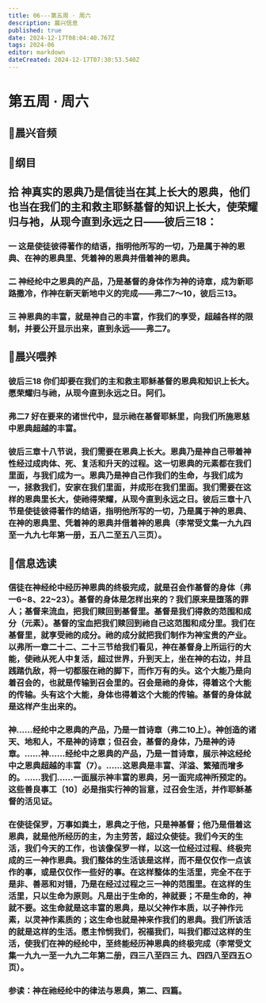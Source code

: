 ```yaml
---
title: 06---第五周 · 周六
description: 晨兴信息
published: true
date: 2024-12-17T08:04:40.767Z
tags: 2024-06
editor: markdown
dateCreated: 2024-12-17T07:30:53.540Z
---
```


# 第五周 · 周六

## 🎵晨兴音频


## 📖纲目

## 拾    神真实的恩典乃是信徒当在其上长大的恩典，他们也当在我们的主和救主耶稣基督的知识上长大，使荣耀归与衪，从现今直到永远之日——彼后三18：

### 一    这是使徒彼得著作的结语，指明他所写的一切，乃是属于神的恩典、在神的恩典里、凭着神的恩典并借着神的恩典。

### 二    神经纶中之恩典的产品，乃是基督的身体作为神的诗章，成为新耶路撒冷，作神在新天新地中义的完成——弗二7～10，彼后三13。

### 三    神恩典的丰富，就是神自己的丰富，作我们的享受，超越各样的限制，并要公开显示出来，直到永远——弗二7。

## 📖晨兴喂养

### 彼后三18    你们却要在我们的主和救主耶稣基督的恩典和知识上长大。愿荣耀归与祂，从现今直到永远之日。阿们。

### 弗二7    好在要来的诸世代中，显示祂在基督耶稣里，向我们所施恩慈中恩典超越的丰富。

### 彼后三章十八节说，我们需要在恩典上长大。恩典乃是神自己带着神性经过成肉体、死、复活和升天的过程。这一切恩典的元素都在我们里面，与我们成为一。恩典乃是神自己作我们的生命，与我们成为一，拯救我们，安家在我们里面，并成形在我们里面。我们需要在这样的恩典里长大，使祂得荣耀，从现今直到永远之日。彼后三章十八节是使徒彼得著作的结语，指明他所写的一切，乃是属于神的恩典、在神的恩典里、凭着神的恩典并借着神的恩典（李常受文集一九九四至一九九七年第一册，五八二至五八三页）。

## 📖信息选读

### 信徒在神经纶中经历神恩典的终极完成，就是召会作基督的身体（弗一6~8、22~23）。基督的身体是怎样出来的？我们原来是堕落的罪人；基督来流血，把我们赎回到基督里。基督是我们得救的范围和成分（元素）。基督的宝血把我们赎回到祂自己这范围和成分里。我们在基督里，就享受祂的成分。祂的成分就把我们制作为神宝贵的产业。以弗所一章二十二、二十三节给我们看见，神在基督身上所运行的大能，使祂从死人中复活，超过世界，升到天上，坐在神的右边，并且践踏仇敌，将一切都服在祂的脚下，而作万有的头。这个大能乃是向着召会的，也就是传输到召会里的。召会是祂的身体，得着这个大能的传输。头有这个大能，身体也得着这个大能的传输。基督的身体就是这样产生出来的。

### 神……经纶中之恩典的产品，乃是一首诗章（弗二10上）。神创造的诸天、地和人，不是神的诗章；但召会，基督的身体，乃是神的诗章。……神……经纶中之恩典的产品，乃是一首诗章，展示神这经纶中之恩典超越的丰富（7）。……这恩典是丰富、洋溢、繁殖而增多的。……我们……一面展示神丰富的恩典，另一面完成神所预定的。这些善良事工〔10〕必是指实行神的旨意，过召会生活，并作耶稣基督的活见证。

### 在使徒保罗，万事如粪土，恩典之于他，只是神基督；他乃是借着这恩典，就是他所经历的主，为主劳苦，超过众使徒。我们今天的生活，我们今天的工作，也该像保罗一样，以这一位经过过程、终极完成的三一神作恩典。我们整体的生活该是这样，而不是仅仅作一点该作的事，或是仅仅作一些好的事。在这样整体的生活里，完全不在于是非、善恶和对错，乃是在经过过程之三一神的范围里。在这样的生活里，只以生命为原则。凡是出于生命的，神就要；不是生命的，神就不要。这生命就是这丰富的恩典，是以父神作本质，以子神作元素，以灵神作素质的；这生命也就是神来作我们的恩典。我们所该活的就是这样的生活。愿主怜悯我们，祝福我们，叫我们都过这样的生活，使我们在神的经纶中，至终能经历神恩典的终极完成（李常受文集一九九一至一九九二年第二册，四三八至四三 九、四四八至四五○页）。

### 参读：神在祂经纶中的律法与恩典，第二、四篇。
<!-- Google tag (gtag.js) -->
<script async src="https://www.googletagmanager.com/gtag/js?id=G-1P8709Z16T"></script>
<script>
  window.dataLayer = window.dataLayer || [];
  function gtag(){dataLayer.push(arguments);}
  gtag('js', new Date());

  gtag('config', 'G-1P8709Z16T');
</script>